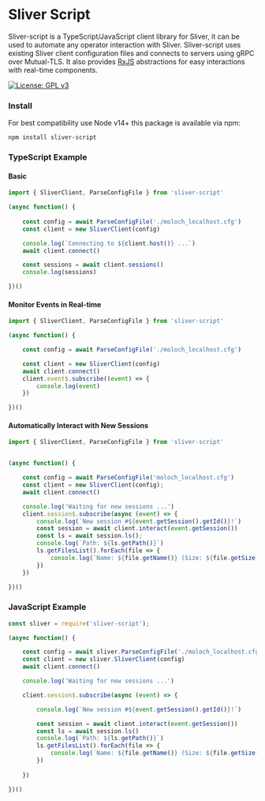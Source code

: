 # Sliver Script

Sliver-script is a TypeScript/JavaScript client library for Sliver, it can be used to automate any operator interaction with Sliver. Sliver-script uses existing Sliver client configuration files and connects to servers using gRPC over Mutual-TLS. It also provides [RxJS](https://www.learnrxjs.io/) abstractions for easy interactions with real-time components.

[![License: GPL v3](https://img.shields.io/badge/License-GPLv3-blue.svg)](https://www.gnu.org/licenses/gpl-3.0)

### Install

For best compatibility use Node v14+ this package is available via npm:

`npm install sliver-script`


### TypeScript Example

#### Basic

```typescript
import { SliverClient, ParseConfigFile } from 'sliver-script'

(async function() {
    
    const config = await ParseConfigFile('./moloch_localhost.cfg')
    const client = new SliverClient(config)

    console.log(`Connecting to ${client.host()} ...`)
    await client.connect()

    const sessions = await client.sessions()
    console.log(sessions)

})()
```

#### Monitor Events in Real-time

```typescript
import { SliverClient, ParseConfigFile } from 'sliver-script'

(async function() {

    const config = await ParseConfigFile('./moloch_localhost.cfg')

    const client = new SliverClient(config)
    await client.connect()
    client.event$.subscribe((event) => {
        console.log(event)
    })

})()
```

#### Automatically Interact with New Sessions

```typescript
import { SliverClient, ParseConfigFile } from 'sliver-script'


(async function() {

    const config = await ParseConfigFile('moloch_localhost.cfg')
    const client = new SliverClient(config);
    await client.connect()

    console.log('Waiting for new sessions ...')
    client.session$.subscribe(async (event) => {
        console.log(`New session #${event.getSession().getId()}!`)
        const session = await client.interact(event.getSession())
        const ls = await session.ls();
        console.log(`Path: ${ls.getPath()}`)
        ls.getFilesList().forEach(file => {
            console.log(`Name: ${file.getName()} (Size: ${file.getSize()})`)
        })
    })

})()
```

### JavaScript Example

```javascript
const sliver = require('sliver-script');

(async function() { 

    const config = await sliver.ParseConfigFile('./moloch_localhost.cfg')
    const client = new sliver.SliverClient(config)
    await client.connect()

    console.log('Waiting for new sessions ...')

    client.session$.subscribe(async (event) => {

        console.log(`New session #${event.getSession().getId()}!`)

        const session = await client.interact(event.getSession())
        const ls = await session.ls()
        console.log(`Path: ${ls.getPath()}`)
        ls.getFilesList().forEach(file => {
            console.log(`Name: ${file.getName()} (Size: ${file.getSize()})`)
        })
        
    })

})()
```
